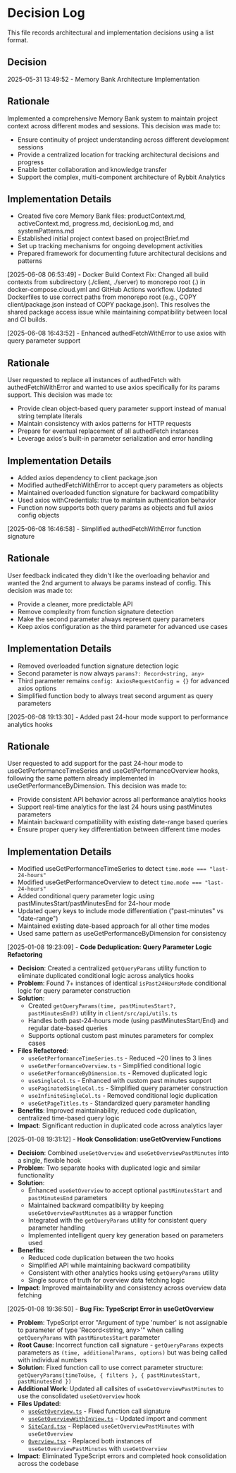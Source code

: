# Decision Log

This file records architectural and implementation decisions using a list format.

## Decision

2025-05-31 13:49:52 - Memory Bank Architecture Implementation

## Rationale

Implemented a comprehensive Memory Bank system to maintain project context across different modes and sessions. This decision was made to:

- Ensure continuity of project understanding across different development sessions
- Provide a centralized location for tracking architectural decisions and progress
- Enable better collaboration and knowledge transfer
- Support the complex, multi-component architecture of Rybbit Analytics

## Implementation Details

- Created five core Memory Bank files: productContext.md, activeContext.md, progress.md, decisionLog.md, and systemPatterns.md
- Established initial project context based on projectBrief.md
- Set up tracking mechanisms for ongoing development activities
- Prepared framework for documenting future architectural decisions and patterns

[2025-06-08 06:53:49] - Docker Build Context Fix: Changed all build contexts from subdirectory (./client, ./server) to monorepo root (.) in docker-compose.cloud.yml and GitHub Actions workflow. Updated Dockerfiles to use correct paths from monorepo root (e.g., COPY client/package.json instead of COPY package.json). This resolves the shared package access issue while maintaining compatibility between local and CI builds.

[2025-06-08 16:43:52] - Enhanced authedFetchWithError to use axios with query parameter support

## Rationale

User requested to replace all instances of authedFetch with authedFetchWithError and wanted to use axios specifically for its params support. This decision was made to:

- Provide clean object-based query parameter support instead of manual string template literals
- Maintain consistency with axios patterns for HTTP requests
- Prepare for eventual replacement of all authedFetch instances
- Leverage axios's built-in parameter serialization and error handling

## Implementation Details

- Added axios dependency to client package.json
- Modified authedFetchWithError to accept query parameters as objects
- Maintained overloaded function signature for backward compatibility
- Used axios withCredentials: true to maintain authentication behavior
- Function now supports both query params as objects and full axios config objects

[2025-06-08 16:46:58] - Simplified authedFetchWithError function signature

## Rationale

User feedback indicated they didn't like the overloading behavior and wanted the 2nd argument to always be params instead of config. This decision was made to:

- Provide a cleaner, more predictable API
- Remove complexity from function signature detection
- Make the second parameter always represent query parameters
- Keep axios configuration as the third parameter for advanced use cases

## Implementation Details

- Removed overloaded function signature detection logic
- Second parameter is now always `params?: Record<string, any>`
- Third parameter remains `config: AxiosRequestConfig = {}` for advanced axios options
- Simplified function body to always treat second argument as query parameters

[2025-06-08 19:13:30] - Added past 24-hour mode support to performance analytics hooks

## Rationale

User requested to add support for the past 24-hour mode to useGetPerformanceTimeSeries and useGetPerformanceOverview hooks, following the same pattern already implemented in useGetPerformanceByDimension. This decision was made to:

- Provide consistent API behavior across all performance analytics hooks
- Support real-time analytics for the last 24 hours using pastMinutes parameters
- Maintain backward compatibility with existing date-range based queries
- Ensure proper query key differentiation between different time modes

## Implementation Details

- Modified useGetPerformanceTimeSeries to detect `time.mode === "last-24-hours"`
- Modified useGetPerformanceOverview to detect `time.mode === "last-24-hours"`
- Added conditional query parameter logic using pastMinutesStart/pastMinutesEnd for 24-hour mode
- Updated query keys to include mode differentiation ("past-minutes" vs "date-range")
- Maintained existing date-based approach for all other time modes
- Used same pattern as useGetPerformanceByDimension for consistency

[2025-01-08 19:23:09] - **Code Deduplication: Query Parameter Logic Refactoring**

- **Decision**: Created a centralized `getQueryParams` utility function to eliminate duplicated conditional logic across analytics hooks
- **Problem**: Found 7+ instances of identical `isPast24HoursMode` conditional logic for query parameter construction
- **Solution**:
  - Created `getQueryParams(time, pastMinutesStart?, pastMinutesEnd?)` utility in `client/src/api/utils.ts`
  - Handles both past-24-hours mode (using pastMinutesStart/End) and regular date-based queries
  - Supports optional custom past minutes parameters for complex cases
- **Files Refactored**:
  - `useGetPerformanceTimeSeries.ts` - Reduced ~20 lines to 3 lines
  - `useGetPerformanceOverview.ts` - Simplified conditional logic
  - `useGetPerformanceByDimension.ts` - Removed duplicated logic
  - `useSingleCol.ts` - Enhanced with custom past minutes support
  - `usePaginatedSingleCol.ts` - Simplified query parameter construction
  - `useInfiniteSingleCol.ts` - Removed conditional logic duplication
  - `useGetPageTitles.ts` - Standardized query parameter handling
- **Benefits**: Improved maintainability, reduced code duplication, centralized time-based query logic
- **Impact**: Significant reduction in duplicated code across analytics layer

[2025-01-08 19:31:12] - **Hook Consolidation: useGetOverview Functions**

- **Decision**: Combined `useGetOverview` and `useGetOverviewPastMinutes` into a single, flexible hook
- **Problem**: Two separate hooks with duplicated logic and similar functionality
- **Solution**:
  - Enhanced `useGetOverview` to accept optional `pastMinutesStart` and `pastMinutesEnd` parameters
  - Maintained backward compatibility by keeping `useGetOverviewPastMinutes` as a wrapper function
  - Integrated with the `getQueryParams` utility for consistent query parameter handling
  - Implemented intelligent query key generation based on parameters used
- **Benefits**:
  - Reduced code duplication between the two hooks
  - Simplified API while maintaining backward compatibility
  - Consistent with other analytics hooks using `getQueryParams` utility
  - Single source of truth for overview data fetching logic
- **Impact**: Improved maintainability and consistency across overview data fetching

[2025-01-08 19:36:50] - **Bug Fix: TypeScript Error in useGetOverview**

- **Problem**: TypeScript error "Argument of type 'number' is not assignable to parameter of type 'Record<string, any>'" when calling `getQueryParams` with `pastMinutesStart` parameter
- **Root Cause**: Incorrect function call signature - `getQueryParams` expects parameters as `(time, additionalParams, options)` but was being called with individual numbers
- **Solution**: Fixed function call to use correct parameter structure: `getQueryParams(timeToUse, { filters }, { pastMinutesStart, pastMinutesEnd })`
- **Additional Work**: Updated all callsites of `useGetOverviewPastMinutes` to use the consolidated `useGetOverview` hook
- **Files Updated**:
  - [`useGetOverview.ts`](client/src/api/analytics/useGetOverview.ts:1) - Fixed function call signature
  - [`useGetOverviewWithInView.ts`](client/src/api/analytics/useGetOverviewWithInView.ts:1) - Updated import and comment
  - [`SiteCard.tsx`](client/src/components/SiteCard.tsx:1) - Replaced `useGetOverviewPastMinutes` with `useGetOverview`
  - [`Overview.tsx`](client/src/app/[site]/main/components/MainSection/Overview.tsx:1) - Replaced both instances of `useGetOverviewPastMinutes` with `useGetOverview`
- **Impact**: Eliminated TypeScript errors and completed hook consolidation across the codebase

